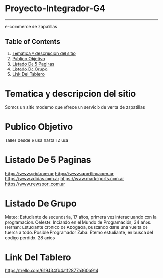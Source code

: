 # Proyecto-Integrador-G4
***
e-commerce de zapatillas
## Table of Contents
1. [Tematica y descripcion del sitio](#Tematica-y-descripcion-del-sitio)
2. [Publico Objetivo](#Publico-Objetivo)
3. [Listado De 5 Paginas](#Listado-De-5-Paginas)
4. [Listado De Grupo](#Listado-De-Grupo)
5. [Link Del Tablero](#Link-Del-Tablero)
# Tematica y descripcion del sitio
Somos un sitio moderno que ofrece un servicio de venta de zapatillas
# Publico Objetivo
Talles desde 6 usa hasta 12 usa
# Listado De 5 Paginas
https://www.grid.com.ar
https://www.sportline.com.ar
https://www.adidas.com.ar
https://www.marksports.com.ar
https://www.newsport.com.ar
# Listado De Grupo
Mateo: Estudiante de secundaria, 17 años, primera vez interactuando con la programacion.
Celeste: Inciando en el Mundo de Programación, 34 años.
Hernán: Estudiante crónico de Abogacía, buscando darle una vuelta de tuerca a todo. Posible Programador
Zaba: Eterno estudiante, en busca del codigo perdido. 28 anios
# Link Del Tablero
https://trello.com/619434fb4a1f2877a360a914